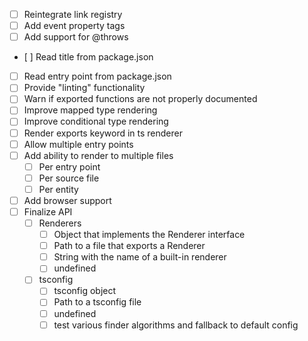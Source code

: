 * [ ] Reintegrate link registry
* [ ] Add event property tags
* [ ] Add support for @throws
* [ ] Read title from package.json
* [ ] Read entry point from package.json
* [ ] Provide "linting" functionality
* [ ] Warn if exported functions are not properly documented
* [ ] Improve mapped type rendering
* [ ] Improve conditional type rendering
* [ ] Render exports keyword in ts renderer
* [ ] Allow multiple entry points
* [ ] Add ability to render to multiple files
  * [ ] Per entry point
  * [ ] Per source file
  * [ ] Per entity
* [ ] Add browser support
* [ ] Finalize API
  * [ ] Renderers
    * [ ] Object that implements the Renderer interface
    * [ ] Path to a file that exports a Renderer
    * [ ] String with the name of a built-in renderer
    * [ ] undefined
  * [ ] tsconfig
    * [ ] tsconfig object
    * [ ] Path to a tsconfig file
    * [ ] undefined
    * [ ] test various finder algorithms and fallback to default config
